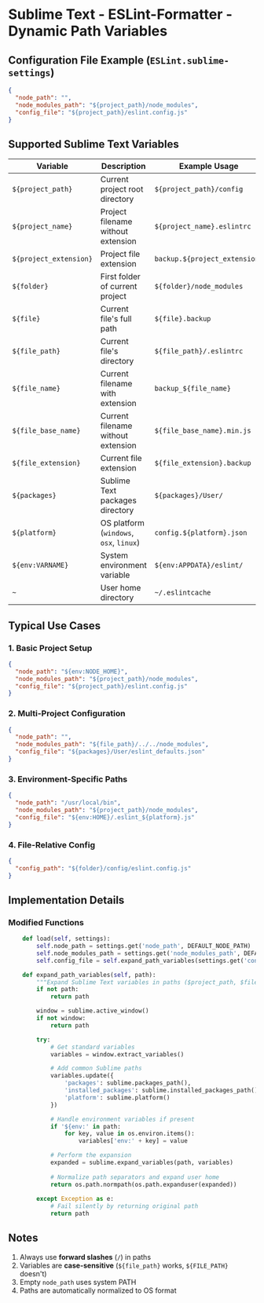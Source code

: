 # Sublime Text - ESLint-Formatter - Dynamic Path Variables

## Configuration File Example (`ESLint.sublime-settings`)

```json
{
  "node_path": "",
  "node_modules_path": "${project_path}/node_modules", 
  "config_file": "${project_path}/eslint.config.js"
}
```

## Supported Sublime Text Variables

| Variable               | Description                                      | Example Usage                     |
|------------------------|--------------------------------------------------|-----------------------------------|
| `${project_path}`      | Current project root directory                   | `${project_path}/config`          |
| `${project_name}`      | Project filename without extension               | `${project_name}.eslintrc`        |
| `${project_extension}` | Project file extension                           | `backup.${project_extension}`     |
| `${folder}`            | First folder of current project                  | `${folder}/node_modules`          |
| `${file}`              | Current file's full path                         | `${file}.backup`                  |
| `${file_path}`         | Current file's directory                         | `${file_path}/.eslintrc`          |
| `${file_name}`         | Current filename with extension                  | `backup_${file_name}`             |
| `${file_base_name}`    | Current filename without extension               | `${file_base_name}.min.js`        |
| `${file_extension}`    | Current file extension                           | `${file_extension}.backup`        |
| `${packages}`          | Sublime Text packages directory                  | `${packages}/User/`               |
| `${platform}`          | OS platform (`windows`, `osx`, `linux`)          | `config.${platform}.json`         |
| `${env:VARNAME}`       | System environment variable                      | `${env:APPDATA}/eslint/`          |
| `~`                    | User home directory                              | `~/.eslintcache`                  |

## Typical Use Cases

### 1. Basic Project Setup
```json
{
  "node_path": "${env:NODE_HOME}",
  "node_modules_path": "${project_path}/node_modules",
  "config_file": "${project_path}/eslint.config.js"
}
```

### 2. Multi-Project Configuration
```json
{
  "node_path": "",
  "node_modules_path": "${file_path}/../../node_modules",
  "config_file": "${packages}/User/eslint_defaults.json"
}
```

### 3. Environment-Specific Paths
```json
{
  "node_path": "/usr/local/bin",
  "node_modules_path": "${project_path}/node_modules",
  "config_file": "${env:HOME}/.eslint_${platform}.js"
}
```

### 4. File-Relative Config
```json
{
  "config_path": "${folder}/config/eslint.config.js"
}
```

## Implementation Details

### Modified Functions

```python
    def load(self, settings):
        self.node_path = settings.get('node_path', DEFAULT_NODE_PATH)
        self.node_modules_path = settings.get('node_modules_path', DEFAULT_NODE_MODULES_PATH)
        self.config_file = self.expand_path_variables(settings.get('config_file', DEFAULT_CONFIGFILE))

    def expand_path_variables(self, path):
        """Expand Sublime Text variables in paths ($project_path, $file, etc.)"""
        if not path:
            return path

        window = sublime.active_window()
        if not window:
            return path

        try:
            # Get standard variables
            variables = window.extract_variables()

            # Add common Sublime paths
            variables.update({
                'packages': sublime.packages_path(),
                'installed_packages': sublime.installed_packages_path(),
                'platform': sublime.platform()
            })

            # Handle environment variables if present
            if '${env:' in path:
                for key, value in os.environ.items():
                    variables['env:' + key] = value

            # Perform the expansion
            expanded = sublime.expand_variables(path, variables)
        
            # Normalize path separators and expand user home
            return os.path.normpath(os.path.expanduser(expanded))
            
        except Exception as e:
            # Fail silently by returning original path
            return path
```

## Notes

1. Always use **forward slashes** (`/`) in paths
2. Variables are **case-sensitive** (`${file_path}` works, `${FILE_PATH}` doesn't)
3. Empty `node_path` uses system PATH
4. Paths are automatically normalized to OS format
